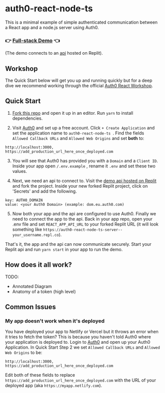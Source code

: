 # auth0-react-node-ts

This is a minimal example of simple authenticated communication between a React app and a node.js server using Auth0.

### 👉 [Full-stack Demo](https://auth0-react-node-ts-domv.vercel.app) 👈

(The demo connects to an [api](https://replit.com/@DomVinyard/auth0-react-node-ts-server) hosted on Replit).

## Workshop

The Quick Start below will get you up and running quickly but for a deep dive we recommend working through the official [Auth0 React Workshop](https://github.com/jamesqquick/auth0-react-workshop).

## Quick Start

1.  [Fork this repo](https://github.com/DomVinyard/auth0-react-node-ts/fork) and open it up in an editor. Run `yarn` to install dependencies.

2.  Visit [Auth0](https://manage.auth0.com) and set up a free account. Click `+ Create Application` and set the application name to `auth0-react-node-ts `. Find the fields `Allowed Callback URLs` and `Allowed Web Origins` and set **both** to:

```
http://localhost:3000, https://add_production_url_here_once_deployed.com
```

3. You will see that Auth0 has provided you with a `Domain` and a `Client ID`. Inside your app open `/.env.example` , rename it `.env` and set these two values.

4. Next, we need an api to connect to. Visit the [demo api hosted on Replit](https://replit.com/@DomVinyard/auth0-react-node-ts-server) and fork the project. Inside your new forked Replit project, click on 'Secrets' and add the following.

```#
key: AUTH0_DOMAIN
value: <your Auth0 Domain> (example: dom.eu.auth0.com)
```

5. Now both your app and the api are configured to use Auth0. Finally we need to connect the app to the api. Back in your app repo, open your .env file and set `REACT_APP_API_URL` to your forked Replit URL (it will look something like `https://auth0-react-node-ts-server--your_username.repl.co`).

That's it, the app and the api can now communicate securely. Start your Replit api and run `yarn start` in your app to run the demo.

## How does it all work?

TODO:

- Annotated Diagram
- Anatomy of a token (high level)

## Common Issues

### My app doesn't work when it's deployed

You have deployed your app to Netlify or Vercel but it throws an error when it tries to fetch the token? This is because you haven't told Auth0 where your application is deployed to. Login to [Auth0](https://manage.auth0.com) and open up your Auth0 Application. In Quick Start Step 2 we set `Allowed Callback URLs` and `Allowed Web Origins` to be:

```
http://localhost:3000, https://add_production_url_here_once_deployed.com
```

Edit both of these fields to replace `https://add_production_url_here_once_deployed.com` with the URL of your deployed app (aka `https://myapp.netlify.com`).
<!--stackedit_data:
eyJoaXN0b3J5IjpbLTIwOTkwNTk4MDZdfQ==
-->